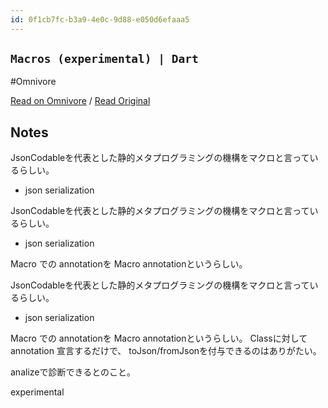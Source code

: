 ```yaml
---
id: 0f1cb7fc-b3a9-4e0c-9d88-e050d6efaaa5
---
```


## `Macros (experimental) | Dart`
#Omnivore

[Read on Omnivore](https://omnivore.app/me/-18f79b6ecff) / [Read Original](https://dart.dev/language/macros)

## Notes

JsonCodableを代表とした静的メタプログラミングの機構をマクロと言っているらしい。

- json serialization

JsonCodableを代表とした静的メタプログラミングの機構をマクロと言っているらしい。

- json serialization

Macro での annotationを Macro annotationというらしい。

JsonCodableを代表とした静的メタプログラミングの機構をマクロと言っているらしい。

- json serialization

Macro での annotationを Macro annotationというらしい。
Classに対して annotation 宣言するだけで、 toJson/fromJsonを付与できるのはありがたい。

analizeで診断できるとのこと。

experimental

